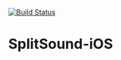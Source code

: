 [![Build Status](https://travis-ci.org/symboxtra/SplitSound-iOS.svg?branch=master)](https://travis-ci.org/symboxtra/SplitSound-iOS)

# SplitSound-iOS
